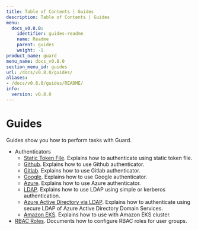 ```yaml
---
title: Table of Contents | Guides
description: Table of Contents | Guides
menu:
  docs_v0.8.0:
    identifier: guides-readme
    name: Readme
    parent: guides
    weight: -1
product_name: guard
menu_name: docs_v0.8.0
section_menu_id: guides
url: /docs/v0.8.0/guides/
aliases:
- /docs/v0.8.0/guides/README/
info:
  version: v0.8.0
---
```


# Guides

Guides show you how to perform tasks with Guard.

- Authenticators
  - [Static Token File](/docs/v0.8.0/guides/authenticator/static_token_file). Explains how to authenticate using static token file.
  - [Github](/docs/v0.8.0/guides/authenticator/github). Explains how to use Github authenticator.
  - [Gitlab](/docs/v0.8.0/guides/authenticator/gitlab). Explains how to use Gitlab authenticator.
  - [Google](/docs/v0.8.0/guides/authenticator/google). Explains how to use Google authenticator.
  - [Azure](/docs/v0.8.0/guides/authenticator/azure). Explains how to use Azure authenticator.
  - [LDAP](/docs/v0.8.0/guides/authenticator/ldap). Explains how to use LDAP using simple or kerberos authentication.
  - [Azure Active Directory via LDAP](/docs/v0.8.0/guides/authenticator/ldap_azure). Explains how to authenticate using secure LDAP of Azure Active Directory Domain Services.
  - [Amazon EKS](/docs/v0.8.0/guides/authenticator/aws_eks). Explains how to use with Amazon EKS cluster.
- [RBAC Roles](/docs/v0.8.0/guides/rbac). Documents how to configure RBAC roles for user groups.
